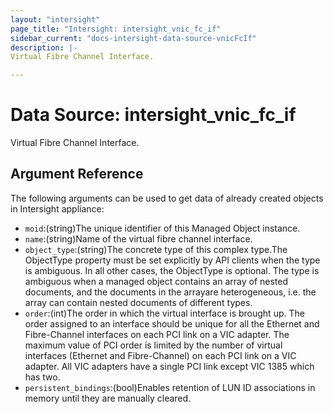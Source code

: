 ```yaml
---
layout: "intersight"
page_title: "Intersight: intersight_vnic_fc_if"
sidebar_current: "docs-intersight-data-source-vnicFcIf"
description: |-
Virtual Fibre Channel Interface.

---
```


# Data Source: intersight_vnic_fc_if
Virtual Fibre Channel Interface.

## Argument Reference
The following arguments can be used to get data of already created objects in Intersight appliance:
* `moid`:(string)The unique identifier of this Managed Object instance.
* `name`:(string)Name of the virtual fibre channel interface.
* `object_type`:(string)The concrete type of this complex type.The ObjectType property must be set explicitly by API clients when the type is ambiguous. In all other cases, the ObjectType is optional. The type is ambiguous when a managed object contains an array of nested documents, and the documents in the arrayare heterogeneous, i.e. the array can contain nested documents of different types.
* `order`:(int)The order in which the virtual interface is brought up. The order assigned to an interface should be unique for all the Ethernet and Fibre-Channel interfaces on each PCI link on a VIC adapter. The maximum value of PCI order is limited by the number of virtual interfaces (Ethernet and Fibre-Channel) on each PCI link on a VIC adapter. All VIC adapters have a single PCI link except VIC 1385 which has two.
* `persistent_bindings`:(bool)Enables retention of LUN ID associations in memory until they are manually cleared.
